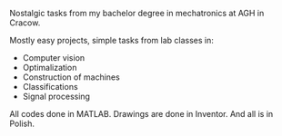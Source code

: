 Nostalgic tasks from my bachelor degree in mechatronics at AGH in Cracow.

Mostly easy projects, simple tasks from lab classes in:
  * Computer vision
  * Optimalization
  * Construction of machines
  * Classifications
  * Signal processing

All codes done in MATLAB. Drawings are done in Inventor. And all is in Polish.
